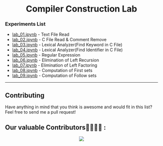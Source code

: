<h1 align="center">
Compiler Construction Lab
</h1>
  
### Experiments List
- [lab_01.ipynb](lab_01.ipynb) - Text File Read
- [lab_02.ipynb](lab_02.ipynb) - C File Read & Comment Remove
- [lab_03.ipynb](lab_03.ipynb) - Lexical Analyzer(Find Keyword in C File)
- [lab_04.ipynb](lab_04.ipynb) - Lexical Analyzer(Find Identifier in C File)
- [lab_05.ipynb](lab_05.ipynb) - Regular Expression
- [lab_06.ipynb](lab_06.ipynb) - Elimination of Left Recursion
- [lab_07.ipynb](lab_07.ipynb) - Elimination of Left Factoring
- [lab_08.ipynb](lab_08.ipynb) - Computation of First sets
- [lab_09.ipynb](lab_09.ipynb) - Computation of Follow sets


-----
Contributing
-----
Have anything in mind that you think is awesome and would fit in this list? Feel free to send me a pull request!
   
   
## Our valuable Contributors👩‍💻👨‍💻 :

<p align="center"><a href="https://github.com/Shakilgithub20/Compiler-Construction-Lab">
  <img src="https://contributors-img.web.app/image?repo=Shakilgithub20/Compiler-Construction-Lab" />
</a></p>
